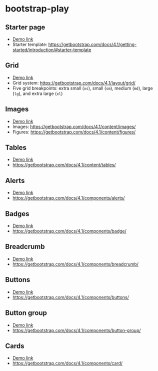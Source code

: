 # bootstrap-play

## Starter page
* [Demo link](demo/starter.html)
* Starter template: https://getbootstrap.com/docs/4.1/getting-started/introduction/#starter-template

## Grid
* [Demo link](demo/01.html)
* Grid system: https://getbootstrap.com/docs/4.1/layout/grid/
* Five grid breakpoints: extra small (`xs`), small (`sm`), medium (`md`), large (`lg`), and extra large (`xl`)

## Images
* [Demo link](demo/02.html)
* Images: https://getbootstrap.com/docs/4.1/content/images/
* Figures: https://getbootstrap.com/docs/4.1/content/figures/

## Tables
* [Demo link](demo/03.html)
* https://getbootstrap.com/docs/4.1/content/tables/

## Alerts
* [Demo link](demo/04.html)
* https://getbootstrap.com/docs/4.1/components/alerts/

## Badges
* [Demo link](demo/05.html)
* https://getbootstrap.com/docs/4.1/components/badge/

## Breadcrumb
* [Demo link](demo/06.html)
* https://getbootstrap.com/docs/4.1/components/breadcrumb/

## Buttons
* [Demo link](demo/07.html)
* https://getbootstrap.com/docs/4.1/components/buttons/

## Button group
* [Demo link](demo/08.html)
* https://getbootstrap.com/docs/4.1/components/button-group/

## Cards
* [Demo link](demo/09.html)
* https://getbootstrap.com/docs/4.1/components/card/

